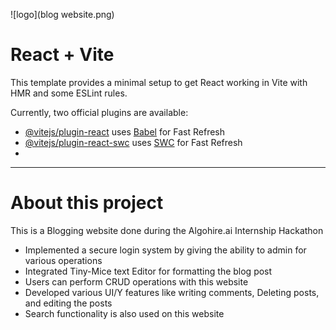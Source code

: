 ![logo](blog website.png)

# React + Vite

This template provides a minimal setup to get React working in Vite with HMR and some ESLint rules.

Currently, two official plugins are available:

- [@vitejs/plugin-react](https://github.com/vitejs/vite-plugin-react/blob/main/packages/plugin-react/README.md) uses [Babel](https://babeljs.io/) for Fast Refresh
- [@vitejs/plugin-react-swc](https://github.com/vitejs/vite-plugin-react-swc) uses [SWC](https://swc.rs/) for Fast Refresh
- 
<hr />

# About this project
This is a Blogging website done during the Algohire.ai Internship Hackathon 
- Implemented a secure login system by giving the ability to admin for various operations
- Integrated Tiny-Mice text Editor for formatting the blog post
- Users can perform CRUD operations with this website
- Developed various UI/Y features like writing comments, Deleting posts, and editing the posts
- Search functionality is also used on this website



